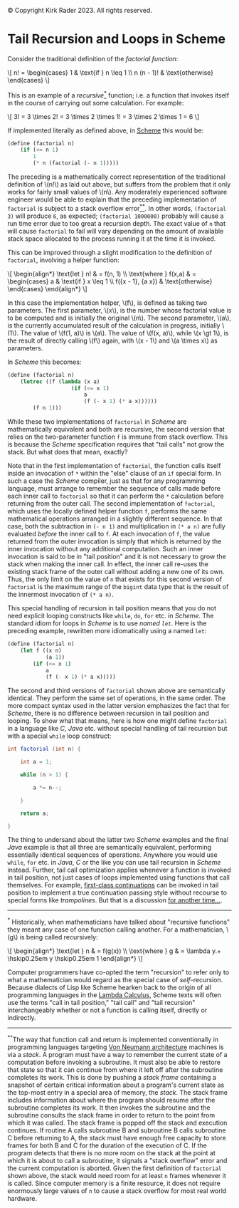 &copy; Copyright Kirk Rader 2023. All rights reserved.

# Tail Recursion and Loops in Scheme

Consider the traditional definition of the _factorial function_:

\\[
n! =
    \begin{cases}
        1 & \text{if } n \leq 1 \\\\
        n (n - 1)! & \text{otherwise}
    \end{cases}
\\]

This is an example of a _recursive_[<sup>*</sup>](#recursion) function; i.e. a
function that invokes itself in the course of carrying out some calculation. For
example:

\\[
3! = 3 \times 2! = 3 \times 2 \times 1! = 3 \times 2 \times 1 = 6
\\]

If implemented literally as defined above, in
[Scheme](https://en.wikipedia.org/wiki/Scheme_(programming_language)) this would
be:

```scheme
(define (factorial n)
    (if (<= n 1)
        1
        (* n (factorial (- n 1)))))
```

The preceding is a mathematically correct representation of the traditional
definition of \\(n!\\) as laid out above, but suffers from the problem that it
only works for fairly small values of \\(n\\). Any moderately experienced
software engineer would be able to explain that the preceding implementation of
`factorial` is subject to a stack overflow error[<sup>**</sup>](#stack). In
other words, `(factorial 3)` will produce `6`, as expected; `(factorial
1000000)` probably will cause a run time error due to too great a recursion
depth. The exact value of `n` that will cause `factorial` to fail will vary
depending on the amount of available stack space allocated to the process
running it at the time it is invoked.

This can be improved through a slight modification to the definition of
`factorial`, involving a helper function:

\\[
    \begin{align*}
        \text{let } n! & = f(n, 1) \\\\
        \text{where } f(x,a) & =
            \begin{cases}
                a & \text{if } x \leq 1 \\\\
                f({x - 1}, {a x}) & \text{otherwise}
            \end{cases}
    \end{align*}
\\]

In this case the implementation helper, \\(f\\), is defined as taking two
parameters. The first parameter, \\(x\\), is the number whose factorial value is
to be computed and is initially the original \\(n\\). The second parameter,
\\(a\\), is the currently accumulated result of the calculation in progress,
initially \\(1\\). The value of \\(f(1, a)\\) is \\(a\\). The value of
\\(f(x, a)\\), while \\(x \gt 1\\), is the result of directly calling \\(f\\)
again, with \\(x - 1\\) and \\(a \times x\\) as parameters.

In _Scheme_ this becomes:

```scheme
(define (factorial n)
    (letrec ((f (lambda (x a)
                    (if (<= x 1)
                        a
                        (f (- x 1) (* a x))))))
        (f n 1)))
```

While these two implementations of `factorial` in _Scheme_ are mathematically
equivalent and both are recursive, the second version that relies on the
two-parameter function `f` is immune from stack overflow. This is because the
_Scheme_ specification requires that "tail calls" not grow the stack. But what
does that mean, exactly?

Note that in the first implementation of `factorial`, the function calls itself
inside an invocation of `*` within the "else" clause of an `if` special form. In
such a case the _Scheme_ compiler, just as that for any programming language,
must arrange to remember the sequence of calls made before each inner call to
`factorial` so that it can perform the `*` calculation before returning from the
outer call. The second implementation of `factorial`, which uses the locally
defined helper function `f`, performs the same mathematical operations arranged
in a slightly different sequence. In that case, both the subtraction in
`(- n 1)` and multiplication in `(* a n)` are fully evaluated _before_ the inner
call to `f`. At each invocation of `f`, the value returned from the outer
invocation is simply that which is returned by the inner invocation without any
additional computation. Such an inner invocation is said to be in "tail
position" and it is not necessary to grow the stack when making the inner call.
In effect, the inner call re-uses the existing stack frame of the outer call
without adding a new one of its own. Thus, the only limit on the value of `n`
that exists for this second version of `factorial` is the maximum range of the
`bigint` data type that is the result of the innermost invocation of `(* a n)`.

This special handling of recursion in tail position means that you do not need
explicit looping constructs like `while`, `do`, `for` etc. in _Scheme_. The
standard idiom for loops in _Scheme_ is to use _named `let`_. Here is the
preceding example, rewritten more idiomatically using a named `let`:

```scheme
(define (factorial n)
    (let f ((x n)
            (a 1))
        (if (<= x 1)
            a
            (f (- x 1) (* a x)))))
```

The second and third versions of `factorial` shown above are semantically
identical. They perform the same set of operations, in the same order. The more
compact syntax used in the latter version emphasizes the fact that for _Scheme_,
there is no difference between recursion in tail position and looping. To show
what that means, here is how one might define `factorial` in a language like
_C_, _Java_ etc. without special handling of tail recursion but with a special
`while` loop construct:

```java
int factorial (int n) {

    int a = 1;

    while (n > 1) {

        a *= n--;

    }

    return a;

}
```

The thing to undersand about the latter two _Scheme_ examples and the final
_Java_ example is that all three are semantically equivalent, performing
essentially identical sequences of operations. Anywhere you would use `while`,
`for` etc. in _Java_, _C_ or the like you can use tail recursion in _Scheme_
instead. Further, tail call optimization applies whenever a function is invoked
in tail position, not just cases of loops implemented using functions that call
themselves. For example, [first-class continuations](./call-cc.md) can be
invoked in tail position to implement a true continuation passing style without
recourse to special forms like _trampolines_. But that is a discussion [for
another time...](engines.md).

---

<a id="recursion"></a>

<sup>*</sup> Historically, when mathematicians have talked about "recursive
functions" they meant any case of one function calling another. For a
mathematician, \\(g\\) is being called recursively:

\\[
    \begin{align*}
        \text{let } n & = f(g(x)) \\\\
        \text{where } g & = \lambda y.+ \hskip0.25em y \hskip0.25em 1
    \end{align*}
\\]

Computer programmers have co-opted the term "recursion" to refer only to what a
mathematician would regard as the special case of _self_-recursion. Because
dialects of Lisp like Scheme hearken back to the origin of all programming
languages in the [Lambda Calculus](../philosophy/computability.md), Scheme texts
will often use the terms "call in tail position," "tail call" and "tail
recursion" interchangeably whether or not a function is calling itself, directly
or indirectly.

---

<a id="stack"></a>

<sup>**</sup>The way that function call and return is implemented conventionally
in programming languages targeting [Von Neumann
architecture](https://en.wikipedia.org/wiki/Von_Neumann_architecture) machines
is via a _stack_. A program must have a way to remember the current state of a
computation before invoking a subroutine. It must also be able to restore that
state so that it can continue from where it left off after the subroutine
completes its work. This is done by pushing a _stack frame_ containing a
snapshot of certain critical information about a program's current state as the
top-most entry in a special area of memory, the _stack_. The stack frame
includes information about where the program should resume after the subroutine
completes its work. It then invokes the subroutine and the subroutine consults
the stack frame in order to return to the point from which it was called. The
stack frame is popped off the stack and execution continues. If routine A calls
subroutine B and subroutine B calls subroutine C before returning to A, the
stack must have enough free capacity to store frames for both B and C for the
duration of the execution of C. If the program detects that there is no more
room on the stack at the point at which it is about to call a subroutine, it
signals a "stack overflow" error and the current computation is aborted. Given
the first definition of `factorial` shown above, the stack would need room for
at least `n` frames whenever it is called. Since computer memory is a finite
resource, it does not require enormously large values of `n` to cause a stack
overflow for most real world hardware.
